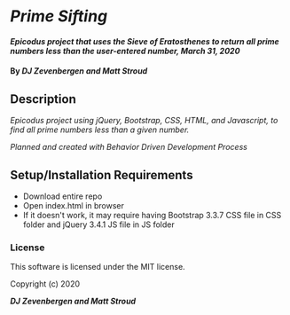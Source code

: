 # _Prime Sifting_

#### _Epicodus project that uses the Sieve of Eratosthenes to return all prime numbers less than the user-entered number, March 31, 2020_

#### By _**DJ Zevenbergen and Matt Stroud**_

## Description

_Epicodus project using jQuery, Bootstrap, CSS, HTML, and Javascript, to find all prime numbers less than a given number._  


_Planned and created with Behavior Driven Development Process_

## Setup/Installation Requirements

* Download entire repo
* Open index.html in browser
* If it doesn't work, it may require having Bootstrap 3.3.7 CSS file in CSS folder and jQuery 3.4.1 JS file in JS folder


### License

This software is licensed under the MIT license.

Copyright (c) 2020 

**_DJ Zevenbergen and Matt Stroud_**